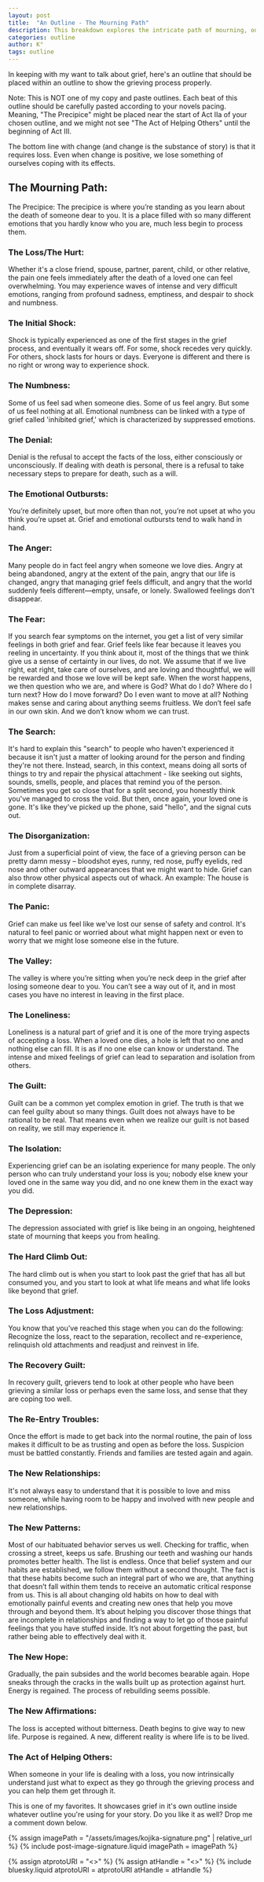 ```yaml
---
layout: post
title:  "An Outline - The Mourning Path"
description: This breakdown explores the intricate path of mourning, outlining how grief manifests through various stages - from the initial precipice of loss to eventually helping others through their own journey. I've designed this outline to be flexible, meant to be woven into your story's existing structure rather than followed rigidly. While change and loss are universal elements in storytelling, this framework helps map out the complex emotional landscape characters navigate when dealing with death, allowing their grief to unfold naturally within your narrative's pacing.
categories: outline
author: K°
tags: outline
---
```

In keeping with my want to talk about grief, here's an outline that should be placed within an outline to show the grieving process properly. 

Note: This is NOT one of my copy and paste outlines. Each beat of this outline should be carefully pasted according to your novels pacing. Meaning, "The Precipice" might be placed near the start of Act IIa of your chosen outline, and we might not see "The Act of Helping Others" until the beginning of Act III.

The bottom line with change (and change is the substance of story) is that it requires loss. Even when change is positive, we lose something of ourselves coping with its effects.

## The Mourning Path:
The Precipice:
The precipice is where you’re standing as you learn about the death of someone dear to you. It is a place filled with so many different emotions that you hardly know who you are, much less begin to process them.


### The Loss/The Hurt:
Whether it's a close friend, spouse, partner, parent, child, or other relative, the pain one feels immediately after the death of a loved one can feel overwhelming. You may experience waves of intense and very difficult emotions, ranging from profound sadness, emptiness, and despair to shock and numbness.


### The Initial Shock:
Shock is typically experienced as one of the first stages in the grief process, and eventually it wears off. For some, shock recedes very quickly. For others, shock lasts for hours or days. Everyone is different and there is no right or wrong way to experience shock.


### The Numbness:
Some of us feel sad when someone dies. Some of us feel angry. But some of us feel nothing at all. Emotional numbness can be linked with a type of grief called 'inhibited grief,' which is characterized by suppressed emotions.


### The Denial:
Denial is the refusal to accept the facts of the loss, either consciously or unconsciously. If dealing with death is personal, there is a refusal to take necessary steps to prepare for death, such as a will.


### The Emotional Outbursts:
You’re definitely upset, but more often than not, you’re not upset at who you think you’re upset at. Grief and emotional outbursts tend to walk hand in hand.


### The Anger:
Many people do in fact feel angry when someone we love dies. Angry at being abandoned, angry at the extent of the pain, angry that our life is changed, angry that managing grief feels difficult, and angry that the world suddenly feels different—empty, unsafe, or lonely. Swallowed feelings don't disappear.


### The Fear:
If you search fear symptoms on the internet, you get a list of very similar feelings in both grief and fear. Grief feels like fear because it leaves you reeling in uncertainty. If you think about it, most of the things that we think give us a sense of certainty in our lives, do not. We assume that if we live right, eat right, take care of ourselves, and are loving and thoughtful, we will be rewarded and those we love will be kept safe. When the worst happens, we then question who we are, and where is God? What do I do? Where do I turn next? How do I move forward? Do I even want to move at all? Nothing makes sense and caring about anything seems fruitless. We don’t feel safe in our own skin. And we don’t know whom we can trust.


### The Search:
It's hard to explain this "search" to people who haven't experienced it because it isn't just a matter of looking around for the person and finding they're not there. Instead, search, in this context, means doing all sorts of things to try and repair the physical attachment - like seeking out sights, sounds, smells, people, and places that remind you of the person. Sometimes you get so close that for a split second, you honestly think you've managed to cross the void. But then, once again, your loved one is gone. It's like they've picked up the phone, said "hello", and the signal cuts out.


### The Disorganization:
Just from a superficial point of view, the face of a grieving person can be pretty damn messy – bloodshot eyes, runny, red nose, puffy eyelids, red nose and other outward appearances that we might want to hide. Grief can also throw other physical aspects out of whack. An example: The house is in complete disarray.


### The Panic:
Grief can make us feel like we've lost our sense of safety and control. It's natural to feel panic or worried about what might happen next or even to worry that we might lose someone else in the future.


### The Valley:
The valley is where you’re sitting when you’re neck deep in the grief after losing someone dear to you. You can’t see a way out of it, and in most cases you have no interest in leaving in the first place.


### The Loneliness:
Loneliness is a natural part of grief and it is one of the more trying aspects of accepting a loss. When a loved one dies, a hole is left that no one and nothing else can fill. It is as if no one else can know or understand. The intense and mixed feelings of grief can lead to separation and isolation from others.


### The Guilt:
Guilt can be a common yet complex emotion in grief. The truth is that we can feel guilty about so many things. Guilt does not always have to be rational to be real. That means even when we realize our guilt is not based on reality, we still may experience it.


### The Isolation:
Experiencing grief can be an isolating experience for many people. The only person who can truly understand your loss is you; nobody else knew your loved one in the same way you did, and no one knew them in the exact way you did.

### The Depression:
The depression associated with grief is like being in an ongoing, heightened state of mourning that keeps you from healing.


### The Hard Climb Out:
The hard climb out is when you start to look past the grief that has all but consumed you, and you start to look at what life means and what life looks like beyond that grief.


### The Loss Adjustment:
You know that you’ve reached this stage when you can do the following: Recognize the loss, react to the separation, recollect and re-experience, relinquish old attachments and readjust and reinvest in life.


### The Recovery Guilt:
In recovery guilt, grievers tend to look at other people who have been grieving a similar loss or perhaps even the same loss, and sense that they are coping too well.


### The Re-Entry Troubles:
Once the effort is made to get back into the normal routine, the pain of loss makes it difficult to be as trusting and open as before the loss. Suspicion must be battled constantly. Friends and families are tested again and again.


### The New Relationships:
It's not always easy to understand that it is possible to love and miss someone, while having room to be happy and involved with new people and new relationships.


### The New Patterns:
Most of our habituated behavior serves us well. Checking for traffic, when crossing a street, keeps us safe. Brushing our teeth and washing our hands promotes better health. The list is endless. Once that belief system and our habits are established, we follow them without a second thought. The fact is that these habits become such an integral part of who we are, that anything that doesn’t fall within them tends to receive an automatic critical response from us. This is all about changing old habits on how to deal with emotionally painful events and creating new ones that help you move through and beyond them. It’s about helping you discover those things that are incomplete in relationships and finding a way to let go of those painful feelings that you have stuffed inside. It’s not about forgetting the past, but rather being able to effectively deal with it.


### The New Hope:
Gradually, the pain subsides and the world becomes bearable again. Hope sneaks through the cracks in the walls built up as protection against hurt. Energy is regained. The process of rebuilding seems possible.


### The New Affirmations:
The loss is accepted without bitterness. Death begins to give way to new life. Purpose is regained. A new, different reality is where life is to be lived.


### The Act of Helping Others:
When someone in your life is dealing with a loss, you now intrinsically understand just what to expect as they go through the grieving process and you can help them get through it.

This is one of my favorites. It showcases grief in it's own outline inside whatever outline you're using for your story. Do you like it as well? Drop me a comment down below.

<!-- signature -->
{% assign imagePath = "/assets/images/kojika-signature.png" | relative_url %}
{% include post-image-signature.liquid imagePath = imagePath %}

<!-- comments -->
{% assign atprotoURI = "<<atprotoURI>>" %}
{% assign atHandle = "<<atHandle>>" %}
{% include bluesky.liquid atprotoURI = atprotoURI atHandle = atHandle %}